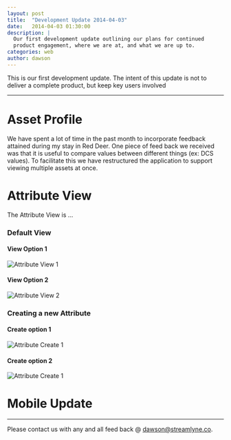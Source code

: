 ```yaml
---
layout: post
title:  "Development Update 2014-04-03"
date:   2014-04-03 01:30:00
description: |
  Our first development update outlining our plans for continued
  product engagement, where we are at, and what we are up to.
categories: web
author: dawson
---
```


This is our first development update. The intent of this update is not to deliver a
complete product, but keep key users involved

---

# Asset Profile

We have spent a lot of time in the past month to incorporate feedback attained
during my stay in Red Deer. One piece of feed back we received was that it is
useful to compare values between different things (ex: DCS values). To
facilitate this we have restructured the application to support viewing multiple
assets at once.



# Attribute View

The Attribute View is ...

### Default View

#### View Option 1

![Attribute View 1](https://docs.google.com/drawings/d/1XyDPg7BMWy6VpuNhwpjt9_pU2O5JzKhfieMuYTTTukI/pub?w=450&h=500)

#### View Option 2

![Attribute View 2](https://docs.google.com/drawings/d/1b9Eq_uLgtfTuLtlGInVGyzMlc_67UEfP-OVOCG5aUXA/pub?w=450&h=500)

### Creating a new Attribute

#### Create option 1

![Attribute Create 1](https://docs.google.com/drawings/d/13Q-wun8L7KVKiFOqgdlxqtzpFfWM09UDMUIdZGNGVdQ/pub?w=460&h=710)

#### Create option 2

![Attribute Create 1](https://docs.google.com/drawings/d/1pk7R2VyFHccvWrGwyEz704mXO0YABoXhAfBTzgIf31w/pub?w=460&h=710)

# Mobile Update

---

Please contact us with any and all feed back @ dawson@streamlyne.co.
